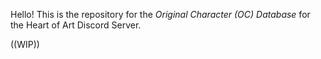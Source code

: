 Hello! This is the repository for the _Original Character (OC) Database_ for the Heart of Art Discord Server.

((WIP))

